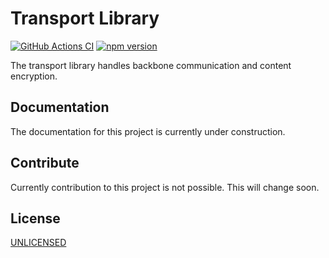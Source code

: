 # Transport Library

[![GitHub Actions CI](https://github.com/nmshd/cns-transport/workflows/CI/badge.svg)](https://github.com/nmshd/cns-transport/actions?query=workflow%3Apublish)
[![npm version](https://badge.fury.io/js/@nmshd%2ftransport.svg)](https://www.npmjs.com/package/@nmshd/transport)

The transport library handles backbone communication and content encryption.

## Documentation

The documentation for this project is currently under construction.

## Contribute

Currently contribution to this project is not possible. This will change soon.

## License

[UNLICENSED](LICENSE)
